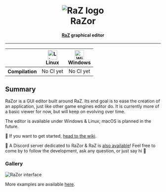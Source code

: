 <h1 align="center">
    <img alt="RaZ logo" src="https://i.imgur.com/rwGGcpr.png" />
    <br/>
    RaZor
</h1>

<h4 align="center"><a href="https://github.com/Razakhel/RaZ">RaZ</a> graphical editor</h4>

---

<table>
    <thead>
        <tr>
            <th></th>
            <th>
                <img alt="Linux build" src="https://www.screenconnect.com/Images/LogoLinux.png" align="center" height="30" width="30" /><br />
                Linux
            </th>
            <th>
                <img alt="Windows build" src="https://upload.wikimedia.org/wikipedia/commons/thumb/7/76/Windows_logo_-_2012_%28dark_blue%2C_lines_thinner%29.svg/414px-Windows_logo_-_2012_%28dark_blue%2C_lines_thinner%29.svg.png" align="center" height="30" width="30" /><br />
                Windows
            </th>
            <!--
            <th>
                <img alt="macOS build" src="https://upload.wikimedia.org/wikipedia/commons/thumb/f/fa/Apple_logo_black.svg/245px-Apple_logo_black.svg.png" align="center" height="30" width="25" /><br />
                macOS
            </th>
            -->
        </tr>
    </thead>
    <tbody>
        <tr>
            <th align="center">Compilation</th>
            <td align="center">No CI yet</td>
            <td align="center">No CI yet</td>
            <!--<td align="center">No CI yet</td>-->
        </tr>
    </tbody>
</table>

## Summary

RaZor is a GUI editor built around RaZ. Its end goal is to ease the creation of an application, just like other game engines editor do. It is currently more of a basic viewer for now, but will keep on evolving over time.

The editor is available under Windows & Linux; macOS is planned in the future.

📖 If you want to get started, [head to the wiki](https://github.com/Razakhel/RaZor/wiki).

💬 A Discord server dedicated to RaZor & RaZ is [also available](https://discord.gg/25YGDED)! Feel free to come by to follow the development, ask any question, or just say hi 👋

### Gallery

![RaZor interface](https://imgur.com/8Z4bX0C.jpg)

More examples are available [here](https://github.com/Razakhel/RaZor/wiki/Examples).

